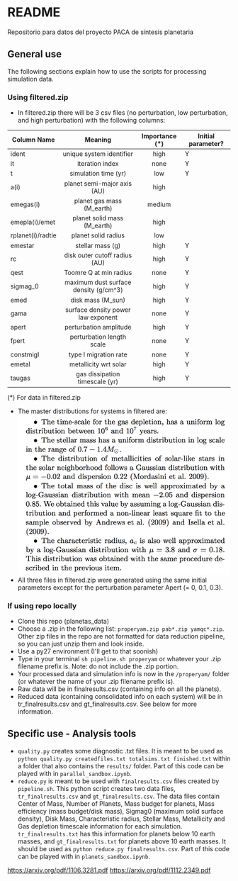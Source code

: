 # README #

Repositorio para datos del proyecto PACA de síntesis planetaria

## General use 

The following sections explain how to use the scripts for processing simulation data.

### Using filtered.zip

- In filtered.zip there will be 3 csv files (no perturbation, low perturbation, and high perturbation) with the following columns:


| Column Name   | Meaning       | Importance (*)  | Initial parameter? |
| ------------- |:-------------:| :-----:| ----------|
| ident     	| unique system identifier | high | Y |
| it   			| iteration index      |   none | Y |
| t 			| simulation time (yr)      | low    | Y |
| a(i)			| planet semi-major axis (AU)| high		| |
| emegas(i)		| planet gas mass (M_earth) | medium | |
| emepla(i)/emet| planet solid mass (M_earth)| high | |
| rplanet(i)/radtie| planet solid radius | low | |
| emestar		| stellar mass (g) | high | Y |
| rc            | disk outer cutoff radius (AU) | high | Y |
| qest | Toomre Q at min radius | none | Y |
| sigmag_0 | maximum dust surface density (g/cm^3) | high | Y |
| emed | disk mass (M_sun) | high | Y |
| gama | surface density power law exponent | none |Y 
| apert | perturbation amplitude | high|Y 
| fpert | perturbation length scale | none |Y 
| constmigI | type I migration rate | none |Y 
| emetal | metallicity wrt solar | high |Y 
| taugas | gas dissipation timescale (yr) | high | Y 

(*) For data in filtered.zip

- The master distributions for systems in filtered are:
![](distributions.png?raw=true)
- All three files in filtered.zip were generated using the same initial parameters except for the perturbation parameter Apert (= 0, 0.1, 0.3).

### If using repo locally

- Clone this repo (planetas_data)
- Choose a .zip in the following list: `properyam.zip pab*.zip yamqc*.zip`. Other zip files in the repo are not formatted for data reduction pipeline, so you can just unzip them and look inside.
- Use a py27 environment (I'll get to that soonish)
- Type in your terminal `sh pipeline.sh properyam` or whatever your .zip filename prefix is. Note: do not include the .zip portion.
- Your processed data and simulation info is now in the `/properyam/` folder (or whatever the name of your .zip filename prefix is).
- Raw data will be in finalresults.csv (containing info on all the planets).
- Reduced data (containing consolidated info on each system) will be in tr_finalresults.csv and gt_finalresults.csv. See below for more information.

## Specific use - Analysis tools

- `quality.py` creates some diagnostic .txt files. It is meant to be used as `python quality.py createdfiles.txt totalsims.txt finished.txt` within a folder that also contains the `results/` folder. Part of this code can be played with in `parallel_sandbox.ipynb`.
- `reduce.py` is meant to be used with `finalresults.csv` files created by `pipeline.sh`. This python script creates two data files, `tr_finalresults.csv` and `gt_finalresults.csv`. The data files contain Center of Mass, Number of Planets, Mass budget for planets, Mass efficiency (mass budget/disk mass), Sigmag0 (maximum solid surface density), Disk Mass, Characteristic radius, Stellar Mass, Metallicity and Gas depletion timescale information for each simulation. `tr_finalresults.txt` has this information for planets below 10 earth masses, and `gt_finalresults.txt` for planets above 10 earth masses. It should be used as `python reduce.py finalresults.csv`. Part of this  code can be played with in `planets_sandbox.ipynb`. 

https://arxiv.org/pdf/1106.3281.pdf
https://arxiv.org/pdf/1112.2349.pdf
